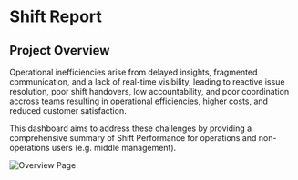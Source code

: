 # Shift Report
## Project Overview
Operational inefficiencies arise from delayed insights, fragmented communication, and a lack of real-time visibility, leading to reactive issue resolution, poor shift handovers, low accountability, and poor coordination accross teams resulting in operational efficiencies, higher costs, and reduced customer satisfaction.

This dashboard aims to address these challenges by providing a comprehensive summary of Shift Performance for operations and non-operations users (e.g. middle management).
<p align="left"><img src="https://github.com/dmokafor/Vessel_Operations_Performance_Dashboard/blob/main/Screenshots/Vessel_Operations_Performance_Dashboard.png" alt="Overview Page"></p>
